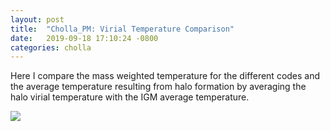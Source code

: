 ```yaml
---
layout: post
title:  "Cholla_PM: Virial Temperature Comparison"
date:   2019-09-18 17:10:24 -0800
categories: cholla
---
```


Here I compare the mass weighted temperature for the different codes and the average temperature resulting from halo formation by averaging the halo virial temperature  with the IGM average temperature.


<img src="{{ site.url }}assets/images/virial_temperature_all_uv.png">

 